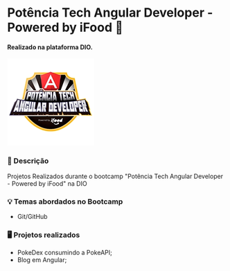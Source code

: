# Potência Tech Angular Developer - Powered by iFood 🚀
#### Realizado na plataforma DIO.

![Logo Potência Tech Angular Developer - Powered by iFood](/src/logo-potencia-tech.webp)

### 🧭 Descrição
Projetos Realizados durante o bootcamp "Potência Tech Angular Developer - Powered by iFood" na DIO

### 💡 Temas abordados no Bootcamp
- Git/GitHub

### 🖥️ Projetos realizados
- PokeDex consumindo a PokeAPI;
- Blog em Angular;
